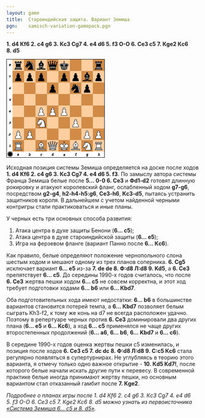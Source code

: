 ```yaml
---
layout: game
title:  Староиндийская защита. Вариант Земиша
pgn:    samisch-variation-gamepack.pgn
---
```


**1. d4 Кf6 2. c4 g6 3. Кc3 Сg7 4. e4 d6 5. f3 O-O 6. Сe3 c5 7. Кge2 Кc6 8. d5**

<img src="samisch-variation.png" class="pull-left" style="margin-right:10px">

Исходная позиция системы Земиша определяется на доске после ходов **1. d4 Кf6 2. c4 g6 3. Кc3 Сg7 4. e4 d6 5. f3**. По замыслу автора системы Франца Земиша белые после **5... 0-0 6. Сe3** и **Фd1-d2** готовят длинную рокировку и атакуют королевский фланг, ослабленный ходом **g7-g6**, посредством **g2-g4**, **h2-h4-h5:g6**, **Сe3-h6**, **Кc3-d5**, пытаясь устранить защитников короля. В дальнейшем с учетом найденной черными контригры стали практиковаться и иные планы.

<div class="clearfix"></div>
<p></p>

У черных есть три основных способа развития:

1. Атака центра в духе защиты Бенони (**6... с5**);
2. Атака центра в духе староиндийской защиты (**6... е5**);
3. Игра на ферзевом фланге (вариант Панно после **6... Кc6**).

Как правило, белые определяют положение чернопольного слона шестым ходом и мешают одному из трех планов соперника. **6. Сg5** исключает вариант **6... е5** из-за **7. de de 8. Ф:d8 Л:d8 9. Kd5**, а **6. Сe3** препятствует **6... с5**. До середины 1990-х годов считалось, что после **6. Сe3** жертва пешки ходом **6... с5** не совсем корректна, и этот ход требует подготовки ходами **6... b6** или **6... Кbd7**.

Оба подготовительных хода имеют недостатки: **6... b6** в большинстве вариантов становится потерей темпа, а **6... Кbd7** позволяет белым сыграть Кh3-f2, к тому же конь на d7 не всегда расположен удачно. Поэтому в репертуаре черных против **6. Сe3** доминировали два других плана (**6... е5** и **6... Kc6**), а ход **6... с5** применялся не чаще других второстепенных продолжений (**6... а6**, **6... b6**, **6... Kbd7** и **6... с6**).

В середине 1990-х годов оценка жертвы пешки с5 изменилась, и позиция после ходов **6. Ce3 c5 7. dc dc 8. Ф:d8 Л:d8 9. С:c5 Кc6** стала регулярно появляться в супертурнирах. Не углубляясь в теорию этого варианта, я отмечу только одно важное открытие - **10. Кd5 Кd7!**, после которого белые начали искать другие пути к перевесу. В современной практике белые иногда принимают жертву пешки, но основным вариантом стал отказанный гамбит после **7. Кge2**.

*Подробнее о планах игры после 1. d4 Кf6 2. c4 g6 3. Кc3 Сg7 4. e4 d6 5. f3 O-O 6. Сe3 c5 7. Кge2 Кc6 8. d5 можно узнать из первоисточника [«Система Земиша 6... c5 и 8. d5»](http://crestbook.com/node/1871).*
